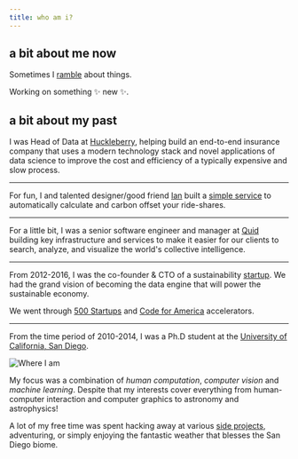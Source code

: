 ```yaml
---
title: who am i?
---
```


## a bit about me now

Sometimes I [ramble][blog] about things.

Working on something ✨ new ✨.

[blog]: https://a5huynh.github.io

## a bit about my past

I was Head of Data at [Huckleberry][hberry], helping build an end-to-end insurance
company that uses a modern technology stack and novel applications of data science to
improve the cost and efficiency of a typically expensive and slow process.

* * *

For fun, I and talented designer/good friend [Ian][ian-twitter] built a
[simple service][omr] to automatically calculate and carbon offset your ride-shares.

[ian-twitter]: https://twitter.com/ianjanicki
[omr]: https://offsetmyride.io
[hberry]: https://huckleberry.co

* * *

For a little bit, I was a senior software engineer and manager at [Quid][quid]
building key infrastructure and services to make it easier for our clients
to search, analyze, and visualize the world's collective intelligence.

[quid]: https://quid.com

* * *

From 2012-2016, I was the co-founder & CTO of a sustainability
[startup][fail]. We had the grand vision of becoming the data engine
that will power the sustainable economy.

We went through [500 Startups](http://500.co) and
[Code for America](http://www.codeforamerica.org) accelerators.

[fail]: https://web.archive.org/web/20160330062752/http://productbio.com/

* * *

From the time period of 2010-2014, I was a Ph.D student at the
[University of California, San Diego](http://cse.ucsd.edu).

![Where I am][ucsd]

My focus was a combination of *human computation*, *computer vision* and
*machine learning*. Despite that my interests cover everything from
human-computer interaction and computer graphics to astronomy and
astrophysics!

A lot of my free time was spent hacking away at various
[side projects](http://github.com/a5huynh), adventuring, or simply enjoying
the fantastic weather that blesses the San Diego biome.

[ucsd]: https://maps.googleapis.com/maps/api/staticmap?center=UCSD,La%20Jolla,CA&zoom=14&size=496x128&markers=color:blue%7CUCSD,La%20Jolla,CA&sensor=false&key=AIzaSyDe0taFjfukLPmbSOKrKpAWDoPcxvoVCLI&signature=prG9V9r-lprb-uSisOy1x3FlQSs=
